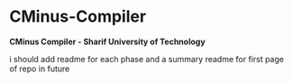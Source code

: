 # CMinus-Compiler
**CMinus Compiler - Sharif University of Technology**

i should add readme for each phase and a summary readme for first page of repo in future
